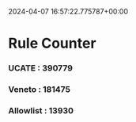 2024-04-07 16:57:22.775787+00:00
# Rule Counter 
 ### UCATE : 390779

 ### Veneto : 181475

 ### Allowlist : 13930